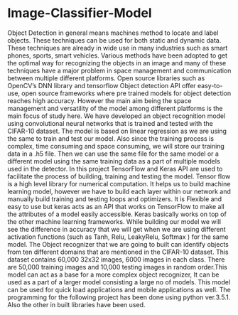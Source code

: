 # Image-Classifier-Model
Object Detection in general means machines method to locate and label objects. These techniques can be used for both static and dynamic data. These techniques are already in wide use in many industries such as smart phones, sports, smart vehicles. Various methods have been adopted to get the optimal way for recognizing the objects in an image and many of these techniques have a major problem in space management and communication between multiple different platforms. Open source libraries such as OpenCV’s DNN library and tensorflow Object detection API offer easy-to-use, open source frameworks where pre trained models for object detection reaches high accuracy. However the main aim being the space management and versatility of the model among different platforms is the main focus of study here. We have developed an object recognition model using convolutional neural networks that is trained and tested with the CIFAR-10 dataset. The model is based on linear regression as we are using the same to train and test our model. Also since the training process is complex, time consuming and space consuming, we will store our training data in a .h5 file. Then we can use the same file for the same model or a different model using the same training data as a part of multiple models used in the detector. In this project TensorFlow and Keras API are used to facilitate the process of building, training and testing the model. Tensor flow is a high level library for numerical computation. It helps us to build machine learning model, however we have to build each layer within our network and manually build training and testing loops and optimizers. It is Flexible and easy to use but keras acts as an API that works on TensorFlow to make all the attributes of a model easily accessible. Keras basically works on top of the other machine learning frameworks. While building our model we will see the difference in accuracy that we will get when we are using different activation functions (such as Tanh, Relu, LeakyRelu, Softmax ) for the same model. The Object recognizer that we are going to built can identify objects from ten different domains that are mentioned in the CIFAR-10 dataset. This dataset contains 60,000 32x32 images, 6000 images in each class. There are 50,000 training images and 10,000 testing images in random order.This model can act as a base for a more complex object recognizer, It can be used as a part of a larger model consisting a large no of models. This model can be used for quick load applications and mobile applications as well. The programming for the following project has been done using python ver.3.5.1. Also the other in built libraries have been used.
